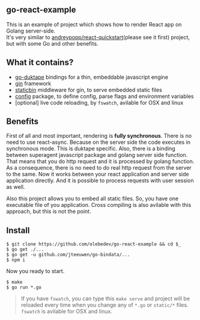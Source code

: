 ## go-react-example
This is an example of project which shows how to render React app on Golang server-side.  
It's very similar to [andreypopp/react-quickstart](https://github.com/andreypopp/react-quickstart)(please see it first) project, but with some Go and other benefits.  

## What it contains?
- [go-duktape](https://github.com/olebedev/go-duktape) bindings for a thin, embeddable javascript engine
- [gin](https://github.com/gin-gonic/gin) framework
- [staticbin](https://github.com/olebedev/staticbin) middleware for gin, to serve embedded static files
- [config](https://github.com/olebedev/config) package, to define config, parse flags and environment variables
- [optional] live code reloading, by `fswatch`, avilable for OSX and linux


## Benefits 
First of all and most important, rendering is **fully synchronous**. There is no need to use react-async. Because on the server side the code executes in synchronous mode. This is duktape specific. Also, there is a binding between superagent javascript package and golang server side function. That means that you do http request and it is processed by golang function. As a consequence, there is no need to do real http request from the server to the same. Now it works between your react application and server side application directly. And it is possible to process requests with user session as well.

Also this project allows you to embed all static files. So, you have one executable file of you application. Cross compiling is also avilable with this approach, but this is not the point.

## Install

```
$ git clone https://github.com/olebedev/go-react-example && cd $_
$ go get ./...
$ go get -u github.com/jteeuwen/go-bindata/...
$ npm i
```

Now you ready to start.

```
$ make
$ go run *.go
```

> If you have `fswatch`, you can type this `make serve` and project will be reloaded every time when you change any of `*.go` or `static/*` files.  
> `fswatch` is avilable for OSX and linux.
